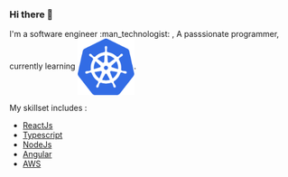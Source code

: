 ### Hi there 👋

<p> I'm a software engineer :man_technologist: , A passsionate programmer, currently learning 
<a href="https://kubernetes.io/"><img src="https://github.com/kubernetes/kubernetes/raw/master/logo/logo.png" alt="Kubernetes" width="100" height="100" align="center" /></a>. </p>



<p> My skillset includes :</p>


- [ReactJs](https://reactjs.org/) 
- [Typescript](https://www.typescriptlang.org/) 
- [NodeJs](https://nodejs.org/en/about/)
- [Angular](https://angular.io/)
- [AWS](https://aws.amazon.com/)
